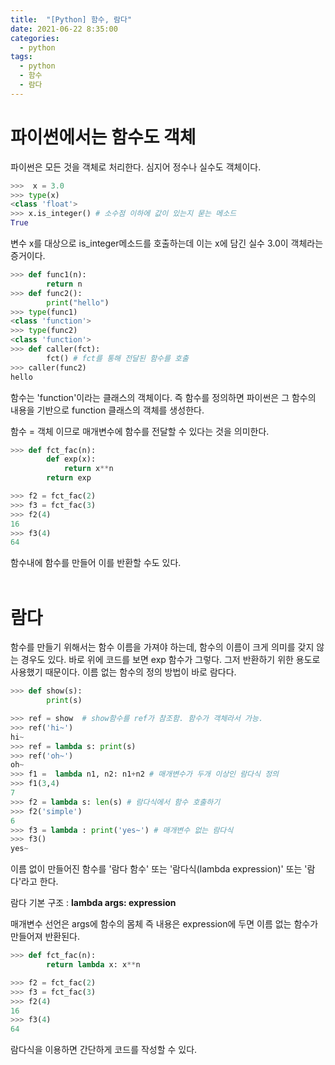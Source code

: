 ```yaml
---
title:  "[Python] 함수, 람다"
date: 2021-06-22 8:35:00
categories:
  - python
tags:
  - python
  - 함수
  - 람다
---
```


# 파이썬에서는 함수도 객체
파이썬은 모든 것을 객체로 처리한다. 심지어 정수나 실수도 객체이다.
```python
>>>  x = 3.0
>>> type(x)
<class 'float'>
>>> x.is_integer() # 소수점 이하에 값이 있는지 묻는 메소드
True
```
변수 x를 대상으로 is_integer메소드를 호출하는데 이는 x에 담긴 실수 3.0이 객체라는 증거이다.
```python
>>> def func1(n):
        return n
>>> def func2():
        print("hello")
>>> type(func1)
<class 'function'>
>>> type(func2)
<class 'function'>
>>> def caller(fct):
        fct() # fct를 통해 전달된 함수를 호출
>>> caller(func2)
hello
```
함수는 'function'이라는 클래스의 객체이다. 즉 함수를 정의하면 파이썬은 그 함수의 내용을 기반으로 function 클래스의 객체를 생성한다.

함수 = 객체 이므로 매개변수에 함수를 전달할 수 있다는 것을 의미한다.

```python
>>> def fct_fac(n):
        def exp(x):
            return x**n
        return exp

>>> f2 = fct_fac(2)
>>> f3 = fct_fac(3)
>>> f2(4)
16
>>> f3(4)
64
```
함수내에 함수를 만들어 이를 반환할 수도 있다.
<br>
<br>

# 람다
함수를 만들기 위해서는 함수 이름을 가져야 하는데, 함수의 이름이 크게 의미를 갖지 않는 경우도 있다. 바로 위에 코드를 보면 exp 함수가 그렇다. 그저 반환하기 위한 용도로 사용했기 때문이다. 이름 없는 함수의 정의 방법이 바로 람다다.
```python
>>> def show(s):
        print(s)

>>> ref = show  # show함수를 ref가 참조함. 함수가 객체라서 가능.
>>> ref('hi~')
hi~
>>> ref = lambda s: print(s)
>>> ref('oh~')
oh~
>>> f1 =  lambda n1, n2: n1+n2 # 매개변수가 두개 이상인 람다식 정의
>>> f1(3,4)
7
>>> f2 = lambda s: len(s) # 람다식에서 함수 호출하기
>>> f2('simple')
6
>>> f3 = lambda : print('yes~') # 매개변수 없는 람다식
>>> f3()
yes~
```
이름 없이 만들어진 함수를 '람다 함수' 또는 '람다식(lambda expression)' 또는 '람다'라고 한다.

람다 기본 구조 : **lambda args: expression**

매개변수 선언은 args에 함수의 몸체 즉 내용은 expression에 두면 이름 없는 함수가 만들어져 반환된다.

```python
>>> def fct_fac(n):
        return lambda x: x**n

>>> f2 = fct_fac(2)
>>> f3 = fct_fac(3)
>>> f2(4)
16
>>> f3(4)
64
```
람다식을 이용하면 간단하게 코드를 작성할 수 있다.